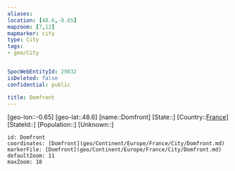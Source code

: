 ```yaml
---
aliases: 
location: [48.6,-0.65]
mapzoom: [7,12] 
mapmarker: city 
type: City
tags:
- geo/City


SpocWebEntityId: 29832
isDeleted: false
confidential: public

title: Domfront
---
```

[geo-lon::-0.65]
[geo-lat::48.6]
[name::Domfront]
[State::]
[Country::[France](geo/Continent/Europe/France.md)]
[StateId::]
[Population::]
[Unknown::]


```leaflet
id: Domfront
coordinates: [Domfront](geo/Continent/Europe/France/City/Domfront.md)
markerFile: [Domfront](geo/Continent/Europe/France/City/Domfront.md)
defaultZoom: 11 
maxZoom: 18
```


